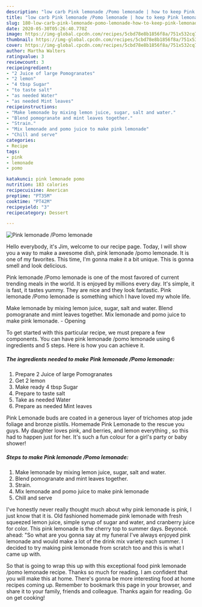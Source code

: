 ```yaml
---
description: "low carb Pink lemonade /Pomo lemonade | how to keep Pink lemonade /Pomo lemonade"
title: "low carb Pink lemonade /Pomo lemonade | how to keep Pink lemonade /Pomo lemonade"
slug: 180-low-carb-pink-lemonade-pomo-lemonade-how-to-keep-pink-lemonade-pomo-lemonade
date: 2020-05-30T05:26:40.770Z
image: https://img-global.cpcdn.com/recipes/5cbd78e8b1856f8a/751x532cq70/pink-lemonade-pomo-lemonade-recipe-main-photo.jpg
thumbnail: https://img-global.cpcdn.com/recipes/5cbd78e8b1856f8a/751x532cq70/pink-lemonade-pomo-lemonade-recipe-main-photo.jpg
cover: https://img-global.cpcdn.com/recipes/5cbd78e8b1856f8a/751x532cq70/pink-lemonade-pomo-lemonade-recipe-main-photo.jpg
author: Martha Walters
ratingvalue: 3
reviewcount: 3
recipeingredient:
- "2 Juice of large Pomogranates"
- "2 lemon"
- "4 tbsp Sugar"
- "to taste salt"
- "as needed Water"
- "as needed Mint leaves"
recipeinstructions:
- "Make lemonade by mixing lemon juice, sugar, salt and water."
- "Blend pomogranate and mint leaves together."
- "Strain."
- "Mix lemonade and pomo juice to make pink lemonade"
- "Chill and serve"
categories:
- Recipe
tags:
- pink
- lemonade
- pomo

katakunci: pink lemonade pomo 
nutrition: 183 calories
recipecuisine: American
preptime: "PT35M"
cooktime: "PT42M"
recipeyield: "3"
recipecategory: Dessert

---
```



![Pink lemonade /Pomo lemonade](https://img-global.cpcdn.com/recipes/5cbd78e8b1856f8a/751x532cq70/pink-lemonade-pomo-lemonade-recipe-main-photo.jpg)

Hello everybody, it's Jim, welcome to our recipe page. Today, I will show you a way to make a awesome dish, pink lemonade /pomo lemonade. It is one of my favorites. This time, I'm gonna make it a bit unique. This is gonna smell and look delicious.

Pink lemonade /Pomo lemonade is one of the most favored of current trending meals in the world. It is enjoyed by millions every day. It's simple, it is fast, it tastes yummy. They are nice and they look fantastic. Pink lemonade /Pomo lemonade is something which I have loved my whole life.

Make lemonade by mixing lemon juice, sugar, salt and water. Blend pomogranate and mint leaves together. Mix lemonade and pomo juice to make pink lemonade. - Opening


To get started with this particular recipe, we must prepare a few components. You can have pink lemonade /pomo lemonade using 6 ingredients and 5 steps. Here is how you can achieve it.

<!--inarticleads1-->

##### The ingredients needed to make Pink lemonade /Pomo lemonade:

1. Prepare 2 Juice of large Pomogranates
1. Get 2 lemon
1. Make ready 4 tbsp Sugar
1. Prepare to taste salt
1. Take as needed Water
1. Prepare as needed Mint leaves


Pink Lemonade buds are coated in a generous layer of trichomes atop jade foliage and bronze pistils. Homemade Pink Lemonade to the rescue you guys. My daughter loves pink, and berries, and lemon everything , so this had to happen just for her. It&#39;s such a fun colour for a girl&#39;s party or baby shower! 

<!--inarticleads2-->

##### Steps to make Pink lemonade /Pomo lemonade:

1. Make lemonade by mixing lemon juice, sugar, salt and water.
1. Blend pomogranate and mint leaves together.
1. Strain.
1. Mix lemonade and pomo juice to make pink lemonade
1. Chill and serve


I&#39;ve honestly never really thought much about why pink lemonade is pink, I just know that it is. Old fashioned homemade pink lemonade with fresh squeezed lemon juice, simple syrup of sugar and water, and cranberry juice for color. This pink lemonade is the cherry top to summer days. Beyoncé. ahead: &#34;So what are you gonna say at my funeral I&#39;ve always enjoyed pink lemonade and would make a lot of the drink mix variety each summer. I decided to try making pink lemonade from scratch too and this is what I came up with. 

So that is going to wrap this up with this exceptional food pink lemonade /pomo lemonade recipe. Thanks so much for reading. I am confident that you will make this at home. There's gonna be more interesting food at home recipes coming up. Remember to bookmark this page in your browser, and share it to your family, friends and colleague. Thanks again for reading. Go on get cooking!
